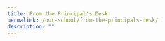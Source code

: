 ```yaml
---
title: From the Principal's Desk
permalink: /our-school/from-the-principals-desk/
description: ""
---
```

